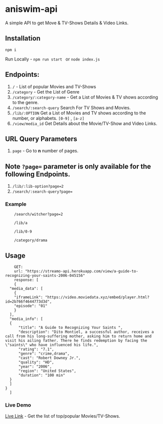 # aniswim-api

A simple API to get Move & TV-Shows Details & Video Links.

## Installation
	
	npm i
		
Run Locally - `npm run start ` or `node index.js`

## Endpoints:

1. `/` - List of popular Movies and TV-Shows
2. `/category` - Get the List of Genre
3. `/category/:category-name` - Get a List of Movies & TV shows according to the genre.
4. `/search/:search-query` Search For TV Shows and Movies.
5. `/lib/:OPTION` Get a List of Movies and TV shows according to the number, or alphabets. `[0-9]` , `[a-z]`
6. `/view/media_id` Get Details about the Movie/TV-Show and Video Links.

## URL Query Parameters

1. `page` - Go to <b>n</b> number of pages.

## Note `?page=` parameter is only available for the following Endpoints.

1.  `/lib/:lib-option?page=2`
2. `/search/:search-query?page=`

### Example
		
		/search/witcher?page=2

		/lib/a

		/lib/0-9

		/category/drama

## Usage
		GET:
		url: "https://streamo-api.herokuapp.com/view/a-guide-to-recognizing-your-saints-2006-045156"
		response: [
		{
	  "media_data": [
	    {
	    "iframeLink": "https://video.moviedata.xyz/embed/player.html?id=2b766f4644773d3d",
	    "episode": "01"
	    }
	  ],
	  "media_info": [
	  {
	      "title": "A Guide to Recognizing Your Saints ",
	      "description": "Dito Montiel, a successful author, receives a call from his long-suffering mother, asking him to return home and visit his ailing father. There he finds redemption by facing the \"saints\" who have influenced his life.",
	      "rating": "7.1",
	      "genre": "crime,drama",
	      "cast": "Robert Downey Jr.",
	      "quality": "HD",
	      "year": "2006",
	      "region": "United States",
	      "duration": "100 min"
	  }
	  ]
	}
	  ]

### <a src="https://streamo-api.herokuapp.com/">Live Demo</a>

<a href="https://streamo-api.herokuapp.com/">Live Link</a> - Get the list of top/popular Movies/TV-Shows.



